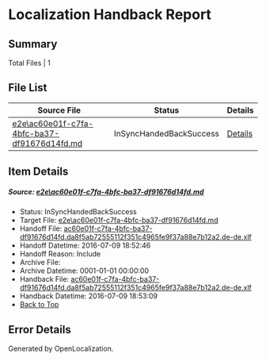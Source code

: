 # <a name='report-top'></a> Localization Handback Report

## Summary
 Total Files | 1

## File List
 Source File | Status | Details 
 ----------- | ------ | ------- 
 [e2e\ac60e01f-c7fa-4bfc-ba37-df91676d14fd.md](https://github.com/OpenLocalizationTestOrg/oltest/blob/90f215c375aff630f4537c6221ec484697b95ce9/e2e/ac60e01f-c7fa-4bfc-ba37-df91676d14fd.md) | InSyncHandedBackSuccess | [Details](#77da0019a9a13e4e12812bd9f72a4153f27ee2581)

## Item Details
##### <a name='77da0019a9a13e4e12812bd9f72a4153f27ee2581'></a> Source: [e2e\ac60e01f-c7fa-4bfc-ba37-df91676d14fd.md](https://github.com/OpenLocalizationTestOrg/oltest/blob/90f215c375aff630f4537c6221ec484697b95ce9/e2e/ac60e01f-c7fa-4bfc-ba37-df91676d14fd.md)
* Status: InSyncHandedBackSuccess
* Target File: [e2e\ac60e01f-c7fa-4bfc-ba37-df91676d14fd.md](https://github.com/OpenLocalizationTestOrg/oltest-dede-fly/blob/4b82b09404aab5a0db49b3c2309753e90f15dccf/e2e/ac60e01f-c7fa-4bfc-ba37-df91676d14fd.md)
* Handoff File: [ac60e01f-c7fa-4bfc-ba37-df91676d14fd.da8f5ab72555112f351c4965fe9f37a88e7b12a2.de-de.xlf](https://github.com/OpenLocalizationTestOrg/olhandoff-e2e/blob/5697144a04abc0edff6108c1cd450ff0ff663406/ol-handoff/OpenLocalizationTestOrg/oltest-dede-fly/ci/ht/ac60e01f-c7fa-4bfc-ba37-df91676d14fd.da8f5ab72555112f351c4965fe9f37a88e7b12a2.de-de.xlf)
* Handoff Datetime: 2016-07-09 18:52:46
* Handoff Reason: Include
* Archive File: 
* Archive Datetime: 0001-01-01 00:00:00
* Handback File: [ac60e01f-c7fa-4bfc-ba37-df91676d14fd.da8f5ab72555112f351c4965fe9f37a88e7b12a2.de-de.xlf](https://github.com/OpenLocalizationTestOrg/olhandback-e2e/blob/db53b3f9ed11b4f3c338383ecf3db3764a669a01/ol-handback/OpenLocalizationTestOrg/oltest-dede-fly/ci/ht/ac60e01f-c7fa-4bfc-ba37-df91676d14fd.da8f5ab72555112f351c4965fe9f37a88e7b12a2.de-de.xlf)
* Handback Datetime: 2016-07-09 18:53:09
* [Back to Top](#report-top)


## Error Details

Generated by OpenLocalization.
